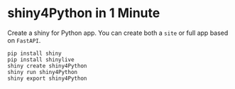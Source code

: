 # shiny4Python in 1 Minute
Create a shiny for Python app.  You can create both a `site` or full app based on `FastAPI`.

```
pip install shiny
pip install shinylive
shiny create shiny4Python
shiny run shiny4Python
shiny export shiny4Python
```
